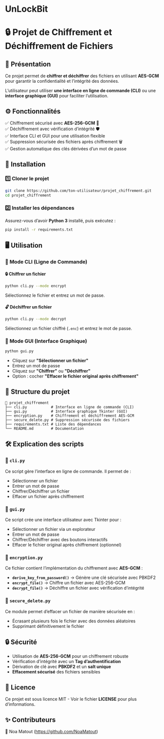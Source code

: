 # UnLockBit
# 🔒 Projet de Chiffrement et Déchiffrement de Fichiers

## 📌 Présentation
Ce projet permet de **chiffrer et déchiffrer** des fichiers en utilisant **AES-GCM** pour garantir la confidentialité et l’intégrité des données.

L’utilisateur peut utiliser **une interface en ligne de commande (CLI)** ou une **interface graphique (GUI)** pour faciliter l’utilisation.

## ⚙️ Fonctionnalités
✅ Chiffrement sécurisé avec **AES-256-GCM** 🔑  
✅ Déchiffrement avec vérification d’intégrité 🛡️  
✅ Interface CLI et GUI pour une utilisation flexible  
✅ Suppression sécurisée des fichiers après chiffrement 🗑️  
✅ Gestion automatique des clés dérivées d’un mot de passe  

## 🚀 Installation
### 1️⃣ **Cloner le projet**
```bash
git clone https://github.com/ton-utilisateur/projet_chiffrement.git
cd projet_chiffrement
```
### 2️⃣ **Installer les dépendances**
Assurez-vous d’avoir **Python 3** installé, puis exécutez :
```bash
pip install -r requirements.txt
```

## 🖥️ Utilisation
### 🔹 **Mode CLI (Ligne de Commande)**
#### 🔒 **Chiffrer un fichier**
```bash
python cli.py --mode encrypt
```
Sélectionnez le fichier et entrez un mot de passe.

#### 🔓 **Déchiffrer un fichier**
```bash
python cli.py --mode decrypt
```
Sélectionnez un fichier chiffré (`.enc`) et entrez le mot de passe.

### 🔹 **Mode GUI (Interface Graphique)**
```bash
python gui.py
```
- Cliquez sur **"Sélectionner un fichier"**
- Entrez un mot de passe
- Cliquez sur **"Chiffrer"** ou **"Déchiffrer"**
- Option : cocher **"Effacer le fichier original après chiffrement"**

## 📂 Structure du projet
```
📂 projet_chiffrement
├── cli.py           # Interface en ligne de commande (CLI)
├── gui.py           # Interface graphique Tkinter (GUI)
├── encryption.py    # Chiffrement et déchiffrement AES-GCM
├── secure_delete.py # Suppression sécurisée des fichiers
├── requirements.txt # Liste des dépendances
└── README.md        # Documentation
```

## 🛠️ Explication des scripts
### 🔹 `cli.py`
Ce script gère l’interface en ligne de commande. Il permet de :
- Sélectionner un fichier
- Entrer un mot de passe
- Chiffrer/Déchiffrer un fichier
- Effacer un fichier après chiffrement

### 🔹 `gui.py`
Ce script crée une interface utilisateur avec Tkinter pour :
- Sélectionner un fichier via un explorateur
- Entrer un mot de passe
- Chiffrer/Déchiffrer avec des boutons interactifs
- Effacer le fichier original après chiffrement (optionnel)

### 🔹 `encryption.py`
Ce fichier contient l’implémentation du chiffrement avec **AES-GCM** :
- **`derive_key_from_password()`** → Génère une clé sécurisée avec PBKDF2
- **`encrypt_file()`** → Chiffre un fichier avec AES-256-GCM
- **`decrypt_file()`** → Déchiffre un fichier avec vérification d’intégrité

### 🔹 `secure_delete.py`
Ce module permet d’effacer un fichier de manière sécurisée en :
- Écrasant plusieurs fois le fichier avec des données aléatoires
- Supprimant définitivement le fichier

## 🔒 Sécurité
- Utilisation de **AES-256-GCM** pour un chiffrement robuste
- Vérification d’intégrité avec un **Tag d’authentification**
- Dérivation de clé avec **PBKDF2** et un **salt unique**
- **Effacement sécurisé** des fichiers sensibles

## 📜 Licence
Ce projet est sous licence MIT - Voir le fichier **LICENSE** pour plus d’informations.

## ✨ Contributeurs
👤 Noa Matout (https://github.com/NoaMatout)

